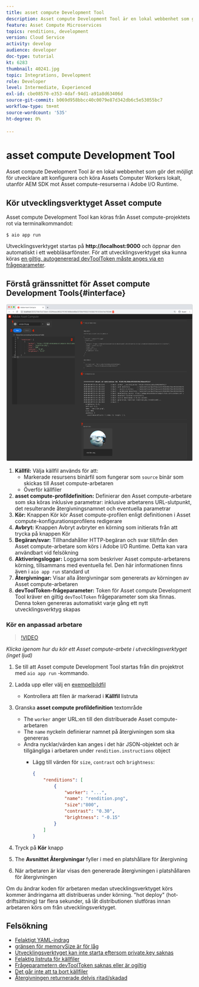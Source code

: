 ```yaml
---
title: asset compute Development Tool
description: Asset compute Development Tool är en lokal webbenhet som gör det möjligt för utvecklare att konfigurera och köra Assets Computer Workers lokalt, utanför AEM SDK mot Asset compute-resurserna i Adobe I/O Runtime.
feature: Asset Compute Microservices
topics: renditions, development
version: Cloud Service
activity: develop
audience: developer
doc-type: tutorial
kt: 6283
thumbnail: 40241.jpg
topic: Integrations, Development
role: Developer
level: Intermediate, Experienced
exl-id: cbe08570-e353-4daf-94d1-a91a8d63406d
source-git-commit: b069d958bbcc40c0079e87d342db6c5e53055bc7
workflow-type: tm+mt
source-wordcount: '535'
ht-degree: 0%

---
```


# asset compute Development Tool

Asset compute Development Tool är en lokal webbenhet som gör det möjligt för utvecklare att konfigurera och köra Assets Computer Workers lokalt, utanför AEM SDK mot Asset compute-resurserna i Adobe I/O Runtime.

## Kör utvecklingsverktyget Asset compute

Asset compute Development Tool kan köras från Asset compute-projektets rot via terminalkommandot:

```
$ aio app run
```

Utvecklingsverktyget startas på __http://localhost:9000__ och öppnar den automatiskt i ett webbläsarfönster. För att utvecklingsverktyget ska kunna köras [en giltig, autogenererad devToolToken måste anges via en frågeparameter](#troubleshooting__devtooltoken).

## Förstå gränssnittet för Asset compute Development Tools{#interface}

![asset compute Development Tool](./assets/development-tool/asset-compute-dev-tool.png)

1. __Källfil:__ Välja källfil används för att:
   + Markerade resursens binärfil som fungerar som `source` binär som skickas till Asset compute-arbetaren
   + Överför källfiler
1. __asset compute-profildefinition:__ Definierar den Asset compute-arbetare som ska köras inklusive parametrar: inklusive arbetarens URL-slutpunkt, det resulterande återgivningsnamnet och eventuella parametrar
1. __Kör:__ Knappen Kör kör Asset compute-profilen enligt definitionen i Asset compute-konfigurationsprofilens redigerare
1. __Avbryt:__ Knappen Avbryt avbryter en körning som initierats från att trycka på knappen Kör
1. __Begäran/svar:__ Tillhandahåller HTTP-begäran och svar till/från den Asset compute-arbetare som körs i Adobe I/O Runtime. Detta kan vara användbart vid felsökning
1. __Aktiveringsloggar:__ Loggarna som beskriver Asset compute-arbetarens körning, tillsammans med eventuella fel. Den här informationen finns även i `aio app run` standard ut
1. __Återgivningar:__ Visar alla återgivningar som genererats av körningen av Asset compute-arbetaren
1. __devToolToken-frågeparameter:__ Token för Asset compute Development Tool kräver en giltig `devToolToken` frågeparameter som ska finnas. Denna token genereras automatiskt varje gång ett nytt utvecklingsverktyg skapas

### Kör en anpassad arbetare

>[!VIDEO](https://video.tv.adobe.com/v/40241?quality=12&learn=on)

_Klicka igenom hur du kör ett Asset compute-arbete i utvecklingsverktyget (inget ljud)_

1. Se till att Asset compute Development Tool startas från din projektrot med `aio app run` -kommando.
1. Ladda upp eller välj en [exempelbildfil](../assets/samples/sample-file.jpg)
   + Kontrollera att filen är markerad i __Källfil__ listruta
1. Granska __asset compute profildefinition__ textområde
   + The `worker` anger URL:en till den distribuerade Asset compute-arbetaren
   + The `name` nyckeln definierar namnet på återgivningen som ska genereras
   + Andra nycklar/värden kan anges i det här JSON-objektet och är tillgängliga i arbetaren under `rendition.instructions` object
      + Lägg till värden för `size`, `contrast` och `brightness`:

         ```json
         {
             "renditions": [
                 {
                     "worker": "...",
                     "name": "rendition.png",
                     "size":"800",
                     "contrast": "0.30",
                     "brightness": "-0.15"
                 }
             ]
         }
         ```

1. Tryck på __Kör__ knapp
1. The __Avsnittet Återgivningar__ fyller i med en platshållare för återgivning
1. När arbetaren är klar visas den genererade återgivningen i platshållaren för återgivningen

Om du ändrar koden för arbetaren medan utvecklingsverktyget körs kommer ändringarna att distribueras under körning. &quot;hot deploy&quot; (hot-driftsättning) tar flera sekunder, så låt distributionen slutföras innan arbetaren körs om från utvecklingsverktyget.

## Felsökning

+ [Felaktigt YAML-indrag](../troubleshooting.md#incorrect-yaml-indentation)
+ [gränsen för memorySize är för låg](../troubleshooting.md#memorysize-limit-is-set-too-low)
+ [Utvecklingsverktyget kan inte starta eftersom private.key saknas](../troubleshooting.md#missing-private-key)
+ [Felaktig listruta för källfiler](../troubleshooting.md#source-files-dropdown-incorrect)
+ [Frågeparametern devToolToken saknas eller är ogiltig](../troubleshooting.md#missing-or-invalid-devtooltoken-query-parameter)
+ [Det går inte att ta bort källfiler](../troubleshooting.md#unable-to-remove-source-files)
+ [Återgivningen returnerade delvis ritad/skadad](../troubleshooting.md#rendition-returned-partially-drawn-or-corrupt)
